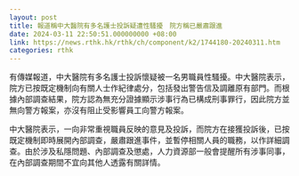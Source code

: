 ```yaml
---
layout: post
title: 報道稱中大醫院有多名護士投訴疑遭性騷擾　院方稱已嚴肅跟進
date: 2024-03-11 22:50:51.000000000 +08:00
link: https://news.rthk.hk/rthk/ch/component/k2/1744180-20240311.htm
categories: rthk
---
```


有傳媒報道，中大醫院有多名護士投訴懷疑被一名男職員性騷擾。中大醫院表示，院方已按既定機制向有關人士作紀律處分，包括發出警告信及調離原有部門。而根據內部調查結果，院方認為無充分證據顯示涉事行為已構成刑事罪行，因此院方並無向警方報案，亦沒有阻止受影響員工向警方報案。

中大醫院表示，一向非常重視職員反映的意見及投訴，而院方在接獲投訴後，已按既定機制即時展開內部調查，嚴肅跟進事件，並暫停相關人員的職務，以作詳細調查。由於涉及私隱問題、內部調查及懲處，人力資源部一般會提醒所有涉事同事，在內部調查期間不宜向其他人透露有關詳情。
